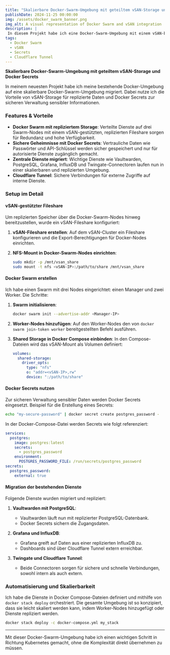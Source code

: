 ```yaml
---
title: "Skalierbare Docker-Swarm-Umgebung mit geteiltem vSAN-Storage und Docker Secrets" 
publishDate: 2024-11-25 00:00:00 
img: /assets/docker_swarm_banner.png 
img_alt: A visual representation of Docker Swarm and vSAN integration 
description: | 
 In diesem Projekt habe ich eine Docker-Swarm-Umgebung mit einem vSAN-basierten, replizierten Fileshare eingerichtet, um skalierbare Container-Dienste zu betreiben. Sicherheitsvorteile wurden durch den Einsatz von Docker Secrets maximiert. 
tags:
  - Docker Swarm
  - vSAN
  - Secrets
  - Cloudflare Tunnel
---
```



**Skalierbare Docker-Swarm-Umgebung mit geteiltem vSAN-Storage und Docker Secrets**

In meinem neuesten Projekt habe ich meine bestehende Docker-Umgebung auf eine skalierbare Docker-Swarm-Umgebung migriert. Dabei nutze ich die Vorteile von vSAN-Storage für replizierte Daten und Docker Secrets zur sicheren Verwaltung sensibler Informationen.

### **Features & Vorteile**

* **Docker Swarm mit repliziertem Storage**: Verteilte Dienste auf drei Swarm-Nodes mit einem vSAN-gestützten, replizierten Fileshare sorgen für Redundanz und hohe Verfügbarkeit.
* **Sichere Geheimnisse mit Docker Secrets**: Vertrauliche Daten wie Passwörter und API-Schlüssel werden sicher gespeichert und nur für autorisierte Dienste zugänglich gemacht.
* **Zentrale Dienste migriert**: Wichtige Dienste wie Vaultwarden, PostgreSQL, Grafana, InfluxDB und Twingate-Connectoren laufen nun in einer skalierbaren und replizierten Umgebung.
* **Cloudflare Tunnel**: Sichere Verbindungen für externe Zugriffe auf interne Dienste.

### **Setup im Detail**

#### **vSAN-gestützter Fileshare**

Um replizierten Speicher über die Docker-Swarm-Nodes hinweg bereitzustellen, wurde ein vSAN-Fileshare konfiguriert:

1. **vSAN-Fileshare erstellen**: Auf dem vSAN-Cluster ein Fileshare konfigurieren und die Export-Berechtigungen für Docker-Nodes einrichten.
2. **NFS-Mount in Docker-Swarm-Nodes einrichten**:
    
    ```bash
    sudo mkdir -p /mnt/vsan_share
    sudo mount -t nfs <vSAN-IP>:/path/to/share /mnt/vsan_share
    ```
    

#### **Docker Swarm erstellen**

Ich habe einen Swarm mit drei Nodes eingerichtet: einen Manager und zwei Worker. Die Schritte:

1. **Swarm initialisieren**:
    
    ```bash
    docker swarm init --advertise-addr <Manager-IP>
    ```
    
2. **Worker-Nodes hinzufügen**: Auf den Worker-Nodes den von `docker swarm join-token worker` bereitgestellten Befehl ausführen.
    
3. **Shared Storage in Docker Compose einbinden**: In den Compose-Dateien wird das vSAN-Mount als Volumen definiert:
    
    ```yaml
    volumes:
      shared-storage:
        driver_opts:
          type: "nfs"
          o: "addr=<vSAN-IP>,rw"
          device: ":/path/to/share"
    ```
    

#### **Docker Secrets nutzen**

Zur sicheren Verwaltung sensibler Daten werden Docker Secrets eingesetzt. Beispiel für die Erstellung eines Secrets:

```bash
echo "my-secure-password" | docker secret create postgres_password -
```

In der Docker-Compose-Datei werden Secrets wie folgt referenziert:

```yaml
services:
  postgres:
    image: postgres:latest
    secrets:
      - postgres_password
    environment:
      POSTGRES_PASSWORD_FILE: /run/secrets/postgres_password
secrets:
  postgres_password:
    external: true
```

#### **Migration der bestehenden Dienste**

Folgende Dienste wurden migriert und repliziert:

1. **Vaultwarden mit PostgreSQL**:
    
    * Vaultwarden läuft nun mit replizierter PostgreSQL-Datenbank.
    * Docker Secrets sichern die Zugangsdaten.
2. **Grafana und InfluxDB**:
    
    * Grafana greift auf Daten aus einer replizierten InfluxDB zu.
    * Dashboards sind über Cloudflare Tunnel extern erreichbar.
3. **Twingate und Cloudflare Tunnel**:
    
    * Beide Connectoren sorgen für sichere und schnelle Verbindungen, sowohl intern als auch extern.

### **Automatisierung und Skalierbarkeit**

Ich habe die Dienste in Docker Compose-Dateien definiert und mithilfe von `docker stack deploy` orchestriert. Die gesamte Umgebung ist so konzipiert, dass sie leicht skaliert werden kann, indem Worker-Nodes hinzugefügt oder Dienste repliziert werden.

```bash
docker stack deploy -c docker-compose.yml my_stack
```

* * *

Mit dieser Docker-Swarm-Umgebung habe ich einen wichtigen Schritt in Richtung Kubernetes gemacht, ohne die Komplexität direkt übernehmen zu müssen. 